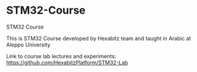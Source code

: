 # STM32-Course
STM32 Course

This is STM32 Course developed by Hexabitz team and taught in Arabic at Aleppo University

Link to course lab lectures and experiments: https://github.com/HexabitzPlatform/STM32-Lab
